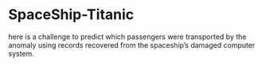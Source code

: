 # SpaceShip-Titanic
here is a challenge to predict which passengers were transported by the anomaly using records recovered from the spaceship’s damaged computer system.
